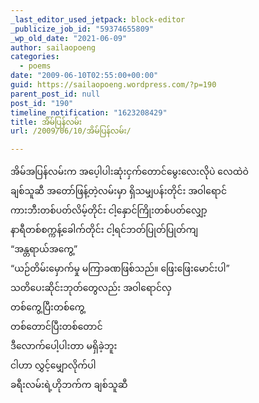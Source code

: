 ```yaml
---
_last_editor_used_jetpack: block-editor
_publicize_job_id: "59374655809"
_wp_old_date: "2021-06-09"
author: sailaopoeng
categories:
  - poems
date: "2009-06-10T02:55:00+00:00"
guid: https://sailaopoeng.wordpress.com/?p=190
parent_post_id: null
post_id: "190"
timeline_notification: "1623208429"
title: အိမ်ပြန်လမ်း
url: /2009/06/10/အိမ်ပြန်လမ်း/

---
```

အိမ်အပြန်လမ်းက အပေ့ါပါးဆုံးငှက်တောင်မွေးလေးလိုပဲ လေထဲဝဲ  
ချစ်သူဆီ အတော်ဖြန့်တဲ့လမ်းမှာ ရှိသမျှပန်းတိုင်း အဝါရောင်  
ကားဘီးတစ်ပတ်လိမ့်တိုင်း ငါ့နှောင်ကြိုးတစ်ပတ်လျှော့  
နာရီတစ်စက္ကန့်ခေါက်တိုင်း ငါ့ရင်ဘတ်ပြုတ်ပြုတ်ကျ  
“အန္တရာယ်အကွေ့”  
“ယဉ်တိမ်းမှောက်မှု မကြာခဏဖြစ်သည်။ ဖြေးဖြေးမောင်းပါ”  
သတိပေးဆိုင်းဘုတ်တွေလည်း အဝါရောင်လှ  
တစ်ကွေ့ပြီးတစ်ကွေ့  
တစ်တောင်ပြီးတစ်တောင်  
ဒီလောက်ပေါ့ပါးတာ မရှိခဲ့ဘူး  
ငါဟာ လွှင့်မျှောလိုက်ပါ  
ခရီးလမ်းရဲ့ဟိုဘက်က ချစ်သူဆီ
